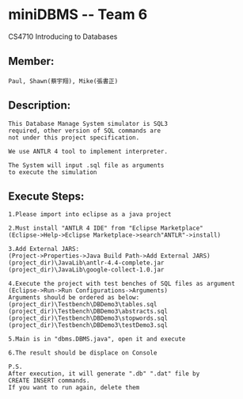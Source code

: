 ﻿# miniDBMS -- Team 6
CS4710 Introducing to Databases

Member: 
-----------------------------------------------------------
	Paul, Shawn(蔡宇翔), Mike(張書正)

Description:
-----------------------------------------------------------
	This Database Manage System simulator is SQL3 
	required, other version of SQL commands are 
	not under this project specification.

	We use ANTLR 4 tool to implement interpreter.

	The System will input .sql file as arguments
	to execute the simulation

Execute Steps:
-----------------------------------------------------------
	1.Please import into eclipse as a java project 

	2.Must install "ANTLR 4 IDE" from "Eclipse Marketplace" 
	(Eclipse->Help->Eclipse Marketplace->search"ANTLR"->install)

	3.Add External JARS:
	(Project->Properties->Java Build Path->Add External JARS)
	(project_dir)\JavaLib\antlr-4.4-complete.jar
	(project_dir)\JavaLib\google-collect-1.0.jar

	4.Execute the project with test benches of SQL files as argument
	(Eclipse->Run->Run Configurations->Arguments)
	Arguments should be ordered as below:
	(project_dir)\Testbench\DBDemo3\tables.sql
	(project_dir)\Testbench\DBDemo3\abstracts.sql
	(project_dir)\Testbench\DBDemo3\stopwords.sql
	(project_dir)\Testbench\DBDemo3\testDemo3.sql

	5.Main is in "dbms.DBMS.java", open it and execute
	
	6.The result should be displace on Console
	
	P.S.
	After execution, it will generate ".db" ".dat" file by 
	CREATE INSERT commands. 
	If you want to run again, delete them

